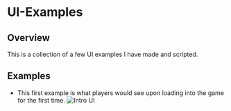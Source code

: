# UI-Examples

## Overview
This is a collection of a few UI examples I have made and scripted.

## Examples

- This first example is what players would see upon loading into the game for the first time.
  ![Intro UI](media/IntroUI.gif)
